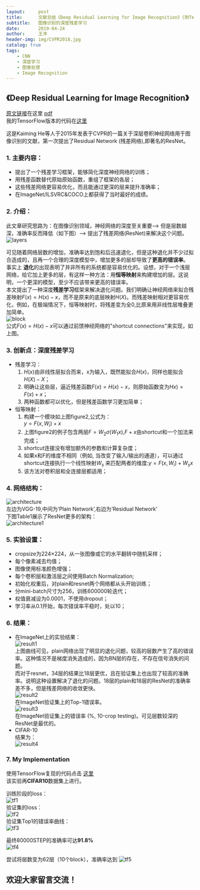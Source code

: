 ```yaml
---
layout:     post
title:      文献总结《Deep Residual Learning for Image Recognition》(附TensorFlow代码)
subtitle:   图像识别的深度残差学习
date:       2019-04-24
author:     王沛
header-img: img/CVPR2018.jpg
catalog: true
tags:
    - CNN
    - 深度学习
    - 图像处理
    - Image Recognition
---
```


## 《Deep Residual Learning for Image Recognition》  

[原文链接](https://arxiv.org/abs/1512.03385)在这里 [pdf](https://arxiv.org/pdf/1512.03385.pdf)    
我的TensorFlow版本的代码在[这里](https://github.com/Xiaokeai18/resnet-tensorflow-implementation)

这是Kaiming He等人于2015年发表于CVPR的一篇关于深层卷积神经网络用于图像识别的文献，第一次提出了Residual Network (残差网络),即著名的ResNet。  

### 1.	主要内容：  
  - 提出了一个残差学习框架，能够简化深度神经网络的训练；  
  - 用残差函数替代原始原始函数，重组了框架的各层；  
  - 这些残差网络更容易优化，而且能通过更深的层来提升准确率；
  - 在ImageNet/ILSVRC&COCO上都获得了当时最好的成绩。  

### 2. 介绍：  
此文章研究思路为：在图像识别领域，神经网络的深度至关重要——> 但是层数越深，准确率反而降低（如下图）——> 提出了残差网络(ResNet)来解决这个问题。  
![layers](/img/post3-layers.png)   

可见随着网络层数的增加，准确率达到饱和后迅速退化，但是这种退化并不少过拟合造成的，且再一个合理的深度模型中，增加更多的层却导致了**更高的错误率**。  
事实上
**退化**的出现表明了并非所有的系统都是容易优化的。设想，对于一个浅层网络，给它加上更多的层，有这样一种方法：用**恒等映射**来构建增加的层。这说明，一个更深的模型，至少不应该带来更高的错误率。  
本文提出了一种深度**残差学习**框架来解决退化问题。我们明确让神经网络来拟合残差映射$F(x)=H(x)-x$，而不是原来的底层映射$H(X)$。而残差映射相对更容易优化，例如，在极端情况下，恒等映射时，将残差变为全0,比原来用非线性层堆叠更加简单。  
![block](/img/post3-block.png)   
公式$F(x)=H(x)-x$可以通过前馈神经网络的"shortcut connections"来实现，如上图。

### 3.	创新点：深度残差学习
- 残差学习：  
  1. $H(x)$由非线性层拟合而来，x为输入，既然能拟合$H(x)$，同样也能拟合$H(X)-X$；
  2. 明确让这些层，逼近残差函数$F(x)=H(x)-x$，则原始函数变为$Hx)=F(x)+x$；
  3. 两种函数都可以优化，但是残差函数学习更加简单；
- 恒等映射：  
  1. 构建一个模块如上图figure2,公式为：  
          $y=F(x,{W_i})+x$
  2. 上图figure2的例子包含两层$F=W_2\sigma{(W_1x)}$,$F+x$由shortcut和一个加法来完成；
  3. shortcut连接没有增加额外的参数和计算复杂度；
  4. 如果x和F的维度不相同（例如, 当改变了输入/输出的通道），可以通过shortcut连接执行一个线性映射$W_s$ 来匹配两者的维度:$y=F(x,{W_i})+W_sx$
  5. 该方法对卷积层和全连接层都适用；


### 4. 网络结构：
![architecture](/img/post3-architecture.png)   
左边为VGG-19,中间为‘Plain Network’,右边为‘Residual Network’  
下图Table1展示了ResNet更多的架构：  
![architecture1](/img/post3-architecture1.png)   


### 5. 实验设置：
- cropsize为224×224，从一张图像或它的水平翻转中随机采样；
- 每个像素减去均值；
- 图像使用标准颜色增强；
- 每个卷积层和激活层之间使用Batch Normalization; 
- 初始化权重后，对plain和resnet两个网络都从头开始训练；
- 分mini-batch尺寸为256，训练600000轮迭代；
- 权值衰减设为0.0001，不使用dropout；
- 学习率从0.1开始，每次错误率平稳时，处以10；


### 6. 结果：
- 在ImageNet上的实验结果：  
  ![result1](/img/post3-result1.png)   
  上图曲线可见，plain网络出现了明显的退化问题，较高的层数产生了高的错误率。这种情况不是梯度消失造成的，因为BN层的存在，不存在信号消失的问题。  
  而对于resnet，34层的结果比18层更优，且在验证集上也出现了较高的准确率。说明这种设置解决了退化的问题。18层的plain和18层的ResNet的准确率差不多，但是残差网络的收敛更快。    
  ![result2](/img/post3-result2.png)    
  在ImageNet验证集上的Top-1错误率。  
  ![result3](/img/post3-result3.png)   
  在ImageNet验证集上的错误率 (%, 10-crop testing)。可见层数较深的ResNet是最优的。  
- CIFAR-10  
  结果为：  
  ![result4](/img/post3-result4.png)   



### 7. My Implementation  

使用TensorFlow复现的代码点击 [这里](https://github.com/Xiaokeai18/resnet-tensorflow-implementation)  
该实验再**CIFAR10**数据集上进行。  

训练阶段的loss：  
![tf1](/img/post3-tf1.png)  
验证集的loss：  
![tf2](/img/post3-tf2.png)  
验证集Top1的错误率曲线：  
![tf3](/img/post3-tf3.png)  

最终80000STEP的准确率可达**91.8%**  
![tf4](/img/post3-tf4.png)  

尝试将层数变为62层（10个block），准确率达到
![tf5](/img/post3-tf5.png)  

**欢迎大家留言交流！** 
-
